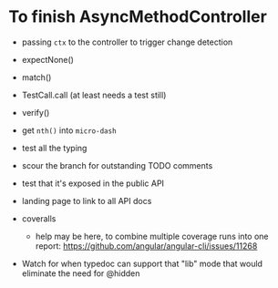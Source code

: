 # To finish AsyncMethodController
- passing `ctx` to the controller to trigger change detection
- expectNone()
- match(<array of args>)
- TestCall.call (at least needs a test still)
- verify()
- get `nth()` into `micro-dash`
- test all the typing
- scour the branch for outstanding TODO comments
- test that it's exposed in the public API


- landing page to link to all API docs
- coveralls
  - help may be here, to combine multiple coverage runs into one report: https://github.com/angular/angular-cli/issues/11268
- Watch for when typedoc can support that "lib" mode that would eliminate the need for @hidden
